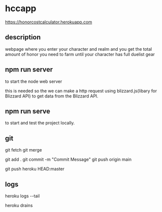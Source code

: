 # hccapp

https://honorcostcalculator.herokuapp.com

## description

webpage where you enter your character and realm and you get the total amount of honor you need to farm until your character has full duelist gear

## npm run server

to start the node web server

this is needed so the we can make a http request using blizzard.js(libary for Blizzard API) to get data from the Blizzard API.

## npm run serve 

to start and test the project locally.

## git

git fetch
git merge

git add .
git commit -m "Commit Message"
git push origin main

git push heroku HEAD:master

## logs

heroku logs --tail

heroku drains

